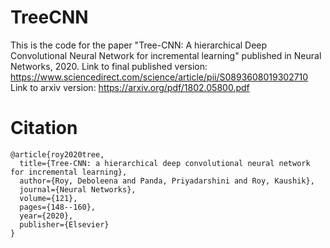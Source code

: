 # TreeCNN

This is the code for the paper "Tree-CNN: A hierarchical Deep Convolutional Neural Network for incremental learning" published in Neural Networks, 2020. 
Link to final published version: https://www.sciencedirect.com/science/article/pii/S0893608019302710
Link to arxiv version: https://arxiv.org/pdf/1802.05800.pdf

# Citation
    @article{roy2020tree,
      title={Tree-CNN: a hierarchical deep convolutional neural network for incremental learning},
      author={Roy, Deboleena and Panda, Priyadarshini and Roy, Kaushik},
      journal={Neural Networks},
      volume={121},
      pages={148--160},
      year={2020},
      publisher={Elsevier}
    }
